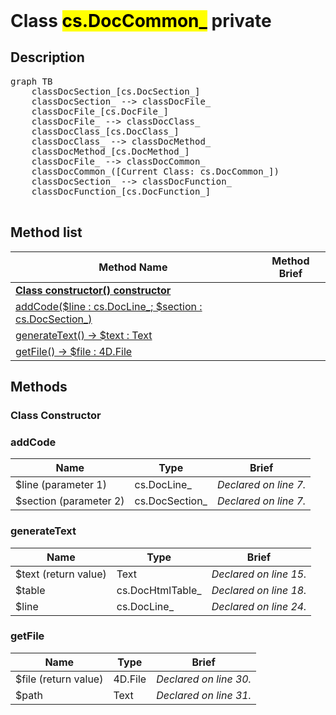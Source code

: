 <!DOCTYPE html>
<!---->
<html>
<header>
  <script src='https://cdn.jsdelivr.net/npm/mermaid/dist/mermaid.min.js'></script>
  <script src='https://cdn.jsdelivr.net/npm/marked/marked.min.js'></script>
  <link 
    href='https://cdn.jsdelivr.net/npm/bootstrap@5.0.0-beta2/dist/css/bootstrap.min.css'
    rel='stylesheet'
    integrity='sha384-BmbxuPwQa2lc/FVzBcNJ7UAyJxM6wuqIj61tLrc4wSX0szH/Ev+nYRRuWlolflfl'
    crossorigin='anonymous'
  >
  <script 
    src='https://cdn.jsdelivr.net/npm/bootstrap@5.0.0-beta2/dist/js/bootstrap.bundle.min.js'
    integrity='sha384-b5kHyXgcpbZJO/tY9Ul7kGkf1S0CWuKcCD38l8YkeH8z8QjE0GmW1gYU5S9FOnJ0'
    crossorigin='anonymous'
  ></script>
  <title>Class DocCommon_</title>
  <meta charset='ASCII' />
  <meta name='generator' value='4D Documentation' />
</header>
<body>
<div id='content' class='container'>

<h1>Class <mark>cs.DocCommon_</mark> <span class='badge bg-danger' data-bs-toggle='tooltip' title='To be use internally in a namespace' >private</span>
</h1>

<h2>Description</h2>

<pre class='mermaid'>
graph TB
    classDocSection_[cs.DocSection_]
    classDocSection_ --> classDocFile_
    classDocFile_[cs.DocFile_]
    classDocFile_ --> classDocClass_
    classDocClass_[cs.DocClass_]
    classDocClass_ --> classDocMethod_
    classDocMethod_[cs.DocMethod_]
    classDocFile_ --> classDocCommon_
    classDocCommon_([Current Class: cs.DocCommon_])
    classDocSection_ --> classDocFunction_
    classDocFunction_[cs.DocFunction_]

</pre>



<h2>Method list</h2>

<table class='table-hover'>
  <thead>
  <tr>
  <th>Method Name</th>
  <th>Method Brief</th>
  </tr></thead>
  <tbody>
  <tr>
    <td class='table-success'>
<a href='#class-constructor'><strong>Class constructor()<strong> <span class='badge bg-primary' data-bs-toggle='tooltip' title='Class Constructor' >constructor</span></a>
</td>
    <td class='table-success'>

</td>
  </tr>
  <tr>
    <td class='table-success'>
<a href='#addCode'>addCode($line : cs.DocLine_; $section : cs.DocSection_)</a>
</td>
    <td class='table-success'>

</td>
  </tr>
  <tr>
    <td class='table-success'>
<a href='#generateText'>generateText() -> $text : Text</a>
</td>
    <td class='table-success'>

</td>
  </tr>
  <tr>
    <td class='table-success'>
<a href='#getFile'>getFile() -> $file : 4D.File</a>
</td>
    <td class='table-success'>

</td>
  </tr>
</tbody>
</table>

<h2>Methods</h2>

<h3 id='class-constructor'><strong>Class Constructor</strong></h3>



<h3 id='addCode'>addCode</h3>

<table class=''>
  <thead>
  <tr>
  <th>Name</th>
  <th>Type</th>
  <th>Brief</th>
  </tr></thead>
  <tbody>
  <tr>
    <td class='table-primary'>
$line (parameter 1)
</td>
    <td class='table-primary'>
cs.DocLine_
</td>
    <td class='table-primary'>
<em>Declared on line 7.</em>
</td>
  </tr>
  <tr>
    <td class='table-primary'>
$section (parameter 2)
</td>
    <td class='table-primary'>
cs.DocSection_
</td>
    <td class='table-primary'>
<em>Declared on line 7.</em>
</td>
  </tr>
</tbody>
</table>



<h3 id='generateText'>generateText</h3>

<table class=''>
  <thead>
  <tr>
  <th>Name</th>
  <th>Type</th>
  <th>Brief</th>
  </tr></thead>
  <tbody>
  <tr>
    <td class='table-secondary'>
$text (return value)
</td>
    <td class='table-secondary'>
Text
</td>
    <td class='table-secondary'>
<em>Declared on line 15.</em>
</td>
  </tr>
  <tr>
    <td class='table-info'>
$table
</td>
    <td class='table-info'>
cs.DocHtmlTable_
</td>
    <td class='table-info'>
<em>Declared on line 18.</em>
</td>
  </tr>
  <tr>
    <td class='table-info'>
$line
</td>
    <td class='table-info'>
cs.DocLine_
</td>
    <td class='table-info'>
<em>Declared on line 24.</em>
</td>
  </tr>
</tbody>
</table>



<h3 id='getFile'>getFile</h3>

<table class=''>
  <thead>
  <tr>
  <th>Name</th>
  <th>Type</th>
  <th>Brief</th>
  </tr></thead>
  <tbody>
  <tr>
    <td class='table-secondary'>
$file (return value)
</td>
    <td class='table-secondary'>
4D.File
</td>
    <td class='table-secondary'>
<em>Declared on line 30.</em>
</td>
  </tr>
  <tr>
    <td class='table-info'>
$path
</td>
    <td class='table-info'>
Text
</td>
    <td class='table-info'>
<em>Declared on line 31.</em>
</td>
  </tr>
</tbody>
</table>




</div>
  <script>
    document.getElementById('content').innerHTML =
    marked(document.getElementById('content').innerHTML);
    mermaid.initialize({startOnLoad:true});
    var nodes = document.querySelectorAll('#content table');
    var i;
    for (i=0; i< nodes.length; i++){
      nodes[i].className=nodes[i].className+' table'; 
    }
  </script>
</body>
</html>
